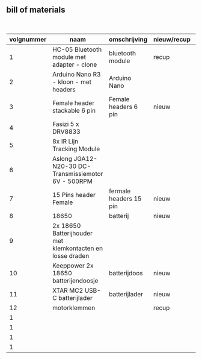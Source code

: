 ## bill of materials
<br />

|volgnummer|naam|omschrijving|nieuw/recup|kostprijs/stuk|aantal|subtotaal|
|----------|----|------------|-----------|---------|------|---------|
|         1|    HC-05 Bluetooth module met adapter - clone| bluetooth module           | recup          | €5.80             |      |         |
|         2|    Arduino Nano R3 - kloon - met headers| Arduino Nano           |           |              |      |         |
|         3|    Female header stackable 6 pin | Female headers 6 pin           | nieuw          |              | 6     |         |
|         4|    Fasizi 5 x DRV8833|            |           |              |      |         |
|         5|   8x IR Lijn Tracking Module |            |           |              |      |         |
|         6|    Aslong JGA12-N20-30 DC-Transmissiemotor 6V - 500RPM|            |           |              |      |         |
|         7|   15 Pins header Female | fermale headers 15 pin           | nieuw          |  €0.31            | 2     | €0.62        |
|         8|   18650   | batterij          | nieuw          | €1.45             | 2     | €2.90        |
|         9|    2x 18650 Batterijhouder met klemkontacten en losse draden |           |           |              |      |         |
|         10|   Keeppower 2x 18650  batterijendoosje | batterijdoos           | nieuw          | €0.75             |1      | €0.75        |
|         11|   XTAR MC2 USB-C batterijlader | batterijlader           |  nieuw         | €4.75             |1      | €4.75        |
|         12| motorklemmen   |            | recup          |              |      |         |
|         1|    |            |           |              |      |         |
|         1|    |            |           |              |      |         |
|         1|    |            |           |              |      |         |
|         1|    |            |           |              |      |         |
